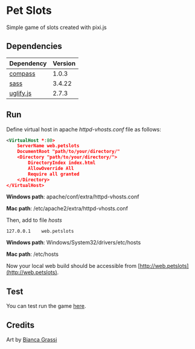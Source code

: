 # Pet Slots

Simple game of slots created with pixi.js

## Dependencies

| Dependency   										 | Version    
| -------------------------------------------------- | ---------- 
| [compass](http://compass-style.org)      			 | 1.0.3         
| [sass](http://sass-lang.com)         				 | 3.4.22     
| [uglify.js](https://github.com/mishoo/UglifyJS)    | 2.7.3

## Run

Define virtual host in apache *httpd-vhosts.conf* file as follows:

```xml
<VirtualHost *:80>
    ServerName web.petslots
    DocumentRoot "path/to/your/directory/"
    <Directory "path/to/your/directory/">
        DirectoryIndex index.html
        AllowOverride All
        Require all granted
    </Directory>
</VirtualHost>
```

**Windows path**: apache/conf/extra/httpd-vhosts.conf 

**Mac path**: /etc/apache2/extra/httpd-vhosts.conf

Then, add to file *hosts* 

```
127.0.0.1    web.petslots
```

**Windows path**: Windows/System32/drivers/etc/hosts

**Mac path**: /etc/hosts

Now your local web build should be accessible from [http://web.petslots](http://web.petslots).

## Test

You can test run the game [here](https://nicolasjr.github.io/petslots/).

## Credits

Art by [Bianca Grassi](http://biancagrassi.com)

